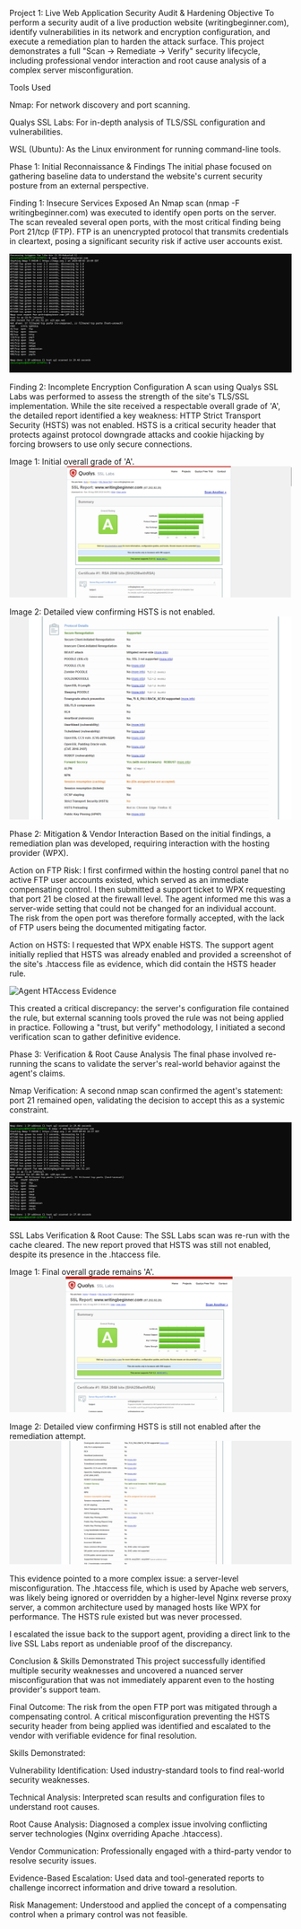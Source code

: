 Project 1: Live Web Application Security Audit & Hardening
Objective
To perform a security audit of a live production website (writingbeginner.com), identify vulnerabilities in its network and encryption configuration, and execute a remediation plan to harden the attack surface. This project demonstrates a full "Scan -> Remediate -> Verify" security lifecycle, including professional vendor interaction and root cause analysis of a complex server misconfiguration.

Tools Used

Nmap: For network discovery and port scanning.

Qualys SSL Labs: For in-depth analysis of TLS/SSL configuration and vulnerabilities.

WSL (Ubuntu): As the Linux environment for running command-line tools.

Phase 1: Initial Reconnaissance & Findings
The initial phase focused on gathering baseline data to understand the website's current security posture from an external perspective.

Finding 1: Insecure Services Exposed
An Nmap scan (nmap -F writingbeginner.com) was executed to identify open ports on the server. The scan revealed several open ports, with the most critical finding being Port 21/tcp (FTP). FTP is an unencrypted protocol that transmits credentials in cleartext, posing a significant security risk if active user accounts exist.

![Nmap Before Scan](./images/nmap-before.png)

Finding 2: Incomplete Encryption Configuration
A scan using Qualys SSL Labs was performed to assess the strength of the site's TLS/SSL implementation. While the site received a respectable overall grade of 'A', the detailed report identified a key weakness: HTTP Strict Transport Security (HSTS) was not enabled. HSTS is a critical security header that protects against protocol downgrade attacks and cookie hijacking by forcing browsers to use only secure connections.

Image 1: Initial overall grade of 'A'.
![SSL Labs Before Scan Summary](./images/ssllabs-before.png)

Image 2: Detailed view confirming HSTS is not enabled.
![SSL Labs Before Scan Detail](./images/ssllabs-before-5.png)

Phase 2: Mitigation & Vendor Interaction
Based on the initial findings, a remediation plan was developed, requiring interaction with the hosting provider (WPX).

Action on FTP Risk:
I first confirmed within the hosting control panel that no active FTP user accounts existed, which served as an immediate compensating control. I then submitted a support ticket to WPX requesting that port 21 be closed at the firewall level. The agent informed me this was a server-wide setting that could not be changed for an individual account. The risk from the open port was therefore formally accepted, with the lack of FTP users being the documented mitigating factor.

Action on HSTS:
I requested that WPX enable HSTS. The support agent initially replied that HSTS was already enabled and provided a screenshot of the site's .htaccess file as evidence, which did contain the HSTS header rule.

![Agent HTAccess Evidence](./images/agent-htaccess.jpg)

This created a critical discrepancy: the server's configuration file contained the rule, but external scanning tools proved the rule was not being applied in practice. Following a "trust, but verify" methodology, I initiated a second verification scan to gather definitive evidence.

Phase 3: Verification & Root Cause Analysis
The final phase involved re-running the scans to validate the server's real-world behavior against the agent's claims.

Nmap Verification:
A second nmap scan confirmed the agent's statement: port 21 remained open, validating the decision to accept this as a systemic constraint.

![Nmap After Scan](./images/nmap-after.png)

SSL Labs Verification & Root Cause:
The SSL Labs scan was re-run with the cache cleared. The new report proved that HSTS was still not enabled, despite its presence in the .htaccess file.

Image 1: Final overall grade remains 'A'.
![SSL Labs After Scan Summary](./images/ssllabs-after-1.png)

Image 2: Detailed view confirming HSTS is still not enabled after the remediation attempt. ![SSL Labs After Scan Detail](./images/ssllabs-after-2.png)

This evidence pointed to a more complex issue: a server-level misconfiguration. The .htaccess file, which is used by Apache web servers, was likely being ignored or overridden by a higher-level Nginx reverse proxy server, a common architecture used by managed hosts like WPX for performance. The HSTS rule existed but was never processed.

I escalated the issue back to the support agent, providing a direct link to the live SSL Labs report as undeniable proof of the discrepancy.

Conclusion & Skills Demonstrated
This project successfully identified multiple security weaknesses and uncovered a nuanced server misconfiguration that was not immediately apparent even to the hosting provider's support team.

Final Outcome: The risk from the open FTP port was mitigated through a compensating control. A critical misconfiguration preventing the HSTS security header from being applied was identified and escalated to the vendor with verifiable evidence for final resolution.

Skills Demonstrated:

Vulnerability Identification: Used industry-standard tools to find real-world security weaknesses.

Technical Analysis: Interpreted scan results and configuration files to understand root causes.

Root Cause Analysis: Diagnosed a complex issue involving conflicting server technologies (Nginx overriding Apache .htaccess).

Vendor Communication: Professionally engaged with a third-party vendor to resolve security issues.

Evidence-Based Escalation: Used data and tool-generated reports to challenge incorrect information and drive toward a resolution.

Risk Management: Understood and applied the concept of a compensating control when a primary control was not feasible.

